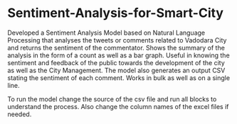 # Sentiment-Analysis-for-Smart-City
Developed a Sentiment Analysis Model based on Natural Language Processing that analyses the tweets or comments related to Vadodara City and returns the sentiment of the commentator.
Shows the summary of the analysis in the form of a count as well as a bar graph.
Useful in knowing the sentiment and feedback of the public towards the development of the city as well as the City Management.
The model also generates an output CSV stating the sentiment of each comment. Works in bulk as well as on a single line.

To run the model change the source of the csv file and run all blocks to understand the process. Also change the column names of the excel files if needed.
